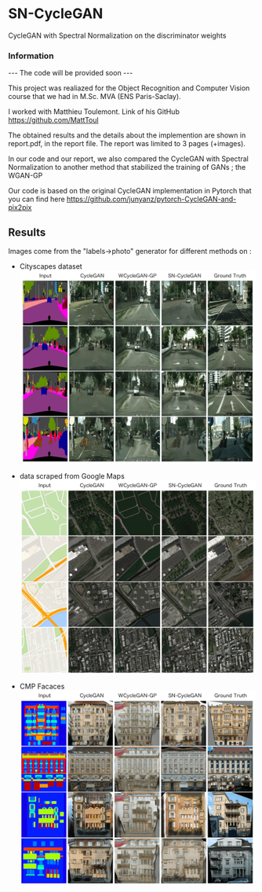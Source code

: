 # SN-CycleGAN

CycleGAN with Spectral Normalization on the discriminator weights

### Information

--- The code will be provided soon ---

This project was realiazed for the Object Recognition and Computer Vision course that we had in M.Sc. MVA (ENS Paris-Saclay).

I worked with Matthieu Toulemont. Link of his GitHub https://github.com/MattToul

The obtained results and the details about the implemention are shown in report.pdf, in the report file.
The report was limited to 3 pages (+images).

In our code and our report, we also compared the CycleGAN with Spectral Normalization to another method that stabilized the training of GANs ; the WGAN-GP

Our code is based on the original CycleGAN implementation in Pytorch that you can find here https://github.com/junyanz/pytorch-CycleGAN-and-pix2pix

## Results

Images come from the "labels→photo" generator for different methods on :

* Cityscapes dataset
![](./results/cityscapes.png)

* data scraped from Google Maps
![](./results/googlemaps.png)

* CMP Facaces
![](./results/cmpfacades.png)
